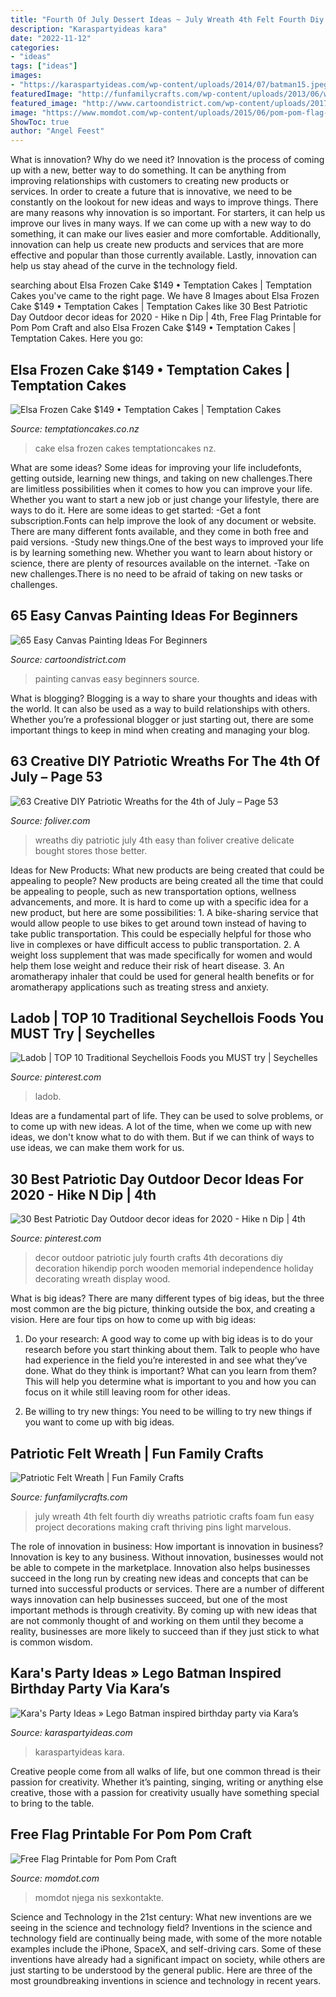 ```yaml
---
title: "Fourth Of July Dessert Ideas ~ July Wreath 4th Felt Fourth Diy Wreaths Patriotic Crafts Foam Fun Easy Project Decorations Making Craft Thriving Pins Light Marvelous"
description: "Karaspartyideas kara"
date: "2022-11-12"
categories:
- "ideas"
tags: ["ideas"]
images:
- "https://karaspartyideas.com/wp-content/uploads/2014/07/batman15.jpeg"
featuredImage: "http://funfamilycrafts.com/wp-content/uploads/2013/06/wreath.jpg"
featured_image: "http://www.cartoondistrict.com/wp-content/uploads/2017/06/Easy-Canvas-Painting-Ideas-For-Beginners38.jpg"
image: "https://www.momdot.com/wp-content/uploads/2015/06/pom-pom-flag-printable.jpg"
ShowToc: true
author: "Angel Feest"
---
```



What is innovation? Why do we need it?
Innovation is the process of coming up with a new, better way to do something. It can be anything from improving relationships with customers to creating new products or services. In order to create a future that is innovative, we need to be constantly on the lookout for new ideas and ways to improve things.
There are many reasons why innovation is so important. For starters, it can help us improve our lives in many ways. If we can come up with a new way to do something, it can make our lives easier and more comfortable. Additionally, innovation can help us create new products and services that are more effective and popular than those currently available. Lastly, innovation can help us stay ahead of the curve in the technology field.

	

		
searching about Elsa Frozen Cake $149 • Temptation Cakes | Temptation Cakes you've came to the right page. We have 8 Images about Elsa Frozen Cake $149 • Temptation Cakes | Temptation Cakes like 30 Best Patriotic Day Outdoor decor ideas for 2020 - Hike n Dip | 4th, Free Flag Printable for Pom Pom Craft and also Elsa Frozen Cake $149 • Temptation Cakes | Temptation Cakes. Here you go:
		
    
## Elsa Frozen Cake $149 • Temptation Cakes | Temptation Cakes

<img loading=lazy src="https://temptationcakes.co.nz/wp-content/uploads/2014/09/0021.jpg" onerror="this.onerror=null;this.src='https://tse3.mm.bing.net/th?id=OIP.ZCX_NTqI3GMmiiXmN6O0FAHaJ4&amp;pid=15.1';" alt="Elsa Frozen Cake $149 • Temptation Cakes | Temptation Cakes">

_Source: temptationcakes.co.nz_

>cake elsa frozen cakes temptationcakes nz. 

	

What are some ideas?
Some ideas for improving your life includefonts, getting outside, learning new things, and taking on new challenges.There are limitless possibilities when it comes to how you can improve your life. Whether you want to start a new job or just change your lifestyle, there are ways to do it. Here are some ideas to get started: 
-Get a font subscription.Fonts can help improve the look of any document or website. There are many different fonts available, and they come in both free and paid versions. 
-Study new things.One of the best ways to improved your life is by learning something new. Whether you want to learn about history or science, there are plenty of resources available on the internet. 
-Take on new challenges.There is no need to be afraid of taking on new tasks or challenges.

    
## 65 Easy Canvas Painting Ideas For Beginners

<img loading=lazy src="http://www.cartoondistrict.com/wp-content/uploads/2017/06/Easy-Canvas-Painting-Ideas-For-Beginners38.jpg" onerror="this.onerror=null;this.src='https://tse2.mm.bing.net/th?id=OIP.dUyDdtZv_Yq7jHKodPfBygHaLI&amp;pid=15.1';" alt="65 Easy Canvas Painting Ideas For Beginners">

_Source: cartoondistrict.com_

>painting canvas easy beginners source. 

	

What is blogging?
Blogging is a way to share your thoughts and ideas with the world. It can also be used as a way to build relationships with others. Whether you’re a professional blogger or just starting out, there are some important things to keep in mind when creating and managing your blog.

    
## 63 Creative DIY Patriotic Wreaths For The 4th Of July – Page 53

<img loading=lazy src="http://www.foliver.com/wp-content/uploads/2019/05/53-DIY-Patriotic-Wreaths.jpg" onerror="this.onerror=null;this.src='https://tse1.mm.bing.net/th?id=OIP.IAJ1TarUrTxSs8pCEWWd9AHaJ3&amp;pid=15.1';" alt="63 Creative DIY Patriotic Wreaths for the 4th of July – Page 53">

_Source: foliver.com_

>wreaths diy patriotic july 4th easy than foliver creative delicate bought stores those better. 

	

Ideas for New Products: What new products are being created that could be appealing to people?
New products are being created all the time that could be appealing to people, such as new transportation options, wellness advancements, and more. It is hard to come up with a specific idea for a new product, but here are some possibilities: 1. A bike-sharing service that would allow people to use bikes to get around town instead of having to take public transportation. This could be especially helpful for those who live in complexes or have difficult access to public transportation. 2. A weight loss supplement that was made specifically for women and would help them lose weight and reduce their risk of heart disease. 3. An aromatherapy inhaler that could be used for general health benefits or for aromatherapy applications such as treating stress and anxiety. 
    
## Ladob | TOP 10 Traditional Seychellois Foods You MUST Try | Seychelles

<img loading=lazy src="https://i.pinimg.com/736x/c0/49/31/c0493167e413e116b494f6c453861585.jpg" onerror="this.onerror=null;this.src='https://tse1.mm.bing.net/th?id=OIP.Yj-xfpWY797pZpehCQ3ZOwHaJ3&amp;pid=15.1';" alt="Ladob | TOP 10 Traditional Seychellois Foods you MUST try | Seychelles">

_Source: pinterest.com_

>ladob. 

	

Ideas are a fundamental part of life. They can be used to solve problems, or to come up with new ideas. A lot of the time, when we come up with new ideas, we don't know what to do with them. But if we can think of ways to use ideas, we can make them work for us.

    
## 30 Best Patriotic Day Outdoor Decor Ideas For 2020 - Hike N Dip | 4th

<img loading=lazy src="https://i.pinimg.com/736x/20/57/cf/2057cfafe4363968324d0c3cfb2cdaa7.jpg" onerror="this.onerror=null;this.src='https://tse1.mm.bing.net/th?id=OIP.R99i46bXlTplzeauPm9b2wHaNL&amp;pid=15.1';" alt="30 Best Patriotic Day Outdoor decor ideas for 2020 - Hike n Dip | 4th">

_Source: pinterest.com_

>decor outdoor patriotic july fourth crafts 4th decorations diy decoration hikendip porch wooden memorial independence holiday decorating wreath display wood. 

	

What is big ideas?
There are many different types of big ideas, but the three most common are the big picture, thinking outside the box, and creating a vision. Here are four tips on how to come up with big ideas:
1. Do your research: A good way to come up with big ideas is to do your research before you start thinking about them. Talk to people who have had experience in the field you’re interested in and see what they’ve done. What do they think is important? What can you learn from them? This will help you determine what is important to you and how you can focus on it while still leaving room for other ideas.

2. Be willing to try new things: You need to be willing to try new things if you want to come up with big ideas.

    
## Patriotic Felt Wreath | Fun Family Crafts

<img loading=lazy src="http://funfamilycrafts.com/wp-content/uploads/2013/06/wreath.jpg" onerror="this.onerror=null;this.src='https://tse4.mm.bing.net/th?id=OIP.K09d1eIAC67RjkWRNJx69AHaFF&amp;pid=15.1';" alt="Patriotic Felt Wreath | Fun Family Crafts">

_Source: funfamilycrafts.com_

>july wreath 4th felt fourth diy wreaths patriotic crafts foam fun easy project decorations making craft thriving pins light marvelous. 

	

The role of innovation in business: How important is innovation in business?
Innovation is key to any business. Without innovation, businesses would not be able to compete in the marketplace. Innovation also helps businesses succeed in the long run by creating new ideas and concepts that can be turned into successful products or services. There are a number of different ways innovation can help businesses succeed, but one of the most important methods is through creativity. By coming up with new ideas that are not commonly thought of and working on them until they become a reality, businesses are more likely to succeed than if they just stick to what is common wisdom.

    
## Kara&#039;s Party Ideas » Lego Batman Inspired Birthday Party Via Kara’s

<img loading=lazy src="https://karaspartyideas.com/wp-content/uploads/2014/07/batman15.jpeg" onerror="this.onerror=null;this.src='https://tse3.mm.bing.net/th?id=OIP.IpNV4KJC3CS0ia2uVoGZfgHaLo&amp;pid=15.1';" alt="Kara&#039;s Party Ideas » Lego Batman inspired birthday party via Kara’s">

_Source: karaspartyideas.com_

>karaspartyideas kara. 

	

Creative people come from all walks of life, but one common thread is their passion for creativity. Whether it’s painting, singing, writing or anything else creative, those with a passion for creativity usually have something special to bring to the table.

    
## Free Flag Printable For Pom Pom Craft

<img loading=lazy src="https://www.momdot.com/wp-content/uploads/2015/06/pom-pom-flag-printable.jpg" onerror="this.onerror=null;this.src='https://tse2.mm.bing.net/th?id=OIP.Kr-kvsKAEcqfT4pm8gPoAAHaLH&amp;pid=15.1';" alt="Free Flag Printable for Pom Pom Craft">

_Source: momdot.com_

>momdot njega nis sexkontakte. 

	

Science and Technology in the 21st century: What new inventions are we seeing in the science and technology field?
Inventions in the science and technology field are continually being made, with some of the more notable examples include the iPhone, SpaceX, and self-driving cars. Some of these inventions have already had a significant impact on society, while others are just starting to be understood by the general public. Here are three of the most groundbreaking inventions in science and technology in recent years.

